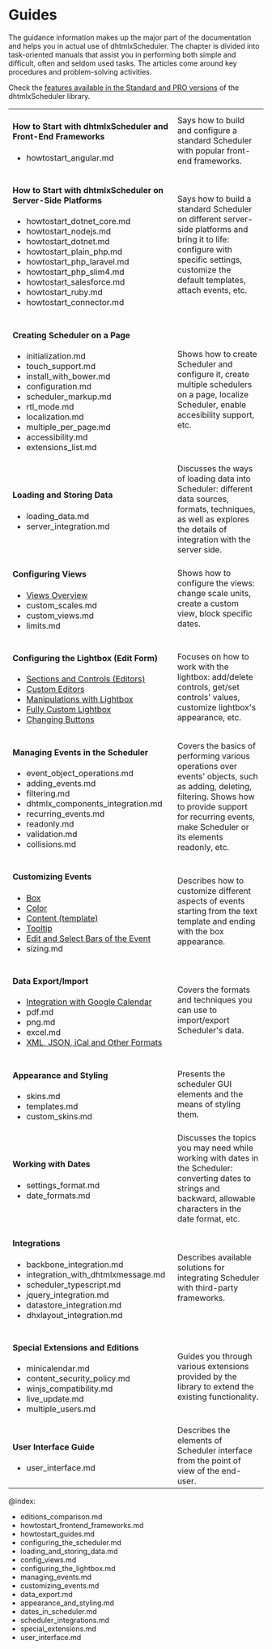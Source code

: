 Guides
======

The guidance information makes up the major part of the  documentation and helps you in actual use of dhtmlxScheduler.
The chapter is divided into task-oriented manuals that assist you in performing both simple and difficult, often and seldom used tasks. 
The articles come around key procedures and problem-solving activities. 

Сheck the [features available in the Standard and PRO versions](editions_comparison.md) of the dhtmlxScheduler library.

<table  style='border-left:none !important;' cellspacing="0" cellpadding="5" border="0">
	<tbody>
    <tr>
		<td id="data" class='topics'>
		    <h4>
		         How to Start with dhtmlxScheduler and Front-End Frameworks
		    </h4>
		    <ul id="data_sublist" >
            		<li>howtostart_angular.md</li>
            </ul>
        </td>
        <td class='topic_description'>Says how to build and configure a standard Scheduler with popular front-end frameworks.</td>
	</tr>
    <tr>
		<td id="data" class='topics'>
		    <h4>
		         How to Start with dhtmlxScheduler on Server-Side Platforms
		    </h4>
		    <ul id="data_sublist" >
            		<li>howtostart_dotnet_core.md</li>
            		<li>howtostart_nodejs.md</li>  
                    <li>howtostart_dotnet.md</li>
                    <li>howtostart_plain_php.md</li>
                    <li>howtostart_php_laravel.md</li>
                    <li>howtostart_php_slim4.md</li> 
                    <li>howtostart_salesforce.md</li>                               
                    <li>howtostart_ruby.md</li>
                    <li>howtostart_connector.md</li>
            </ul>
        </td>
        <td class='topic_description'>Says how to build a standard Scheduler on different server-side platforms and 
        bring it to life: configure with specific settings, customize the default templates, 
        attach events, etc.</td>
	</tr>
	<tr>
		<td id="manipulations" class='topics'>
		    <h4>
		       Creating Scheduler on a Page
		    </h4>
		    <ul id="manipulations_sublist">
            		<li>initialization.md</li>
                    <li>touch_support.md</li>
            		<li>install_with_bower.md</li>
                    <li>configuration.md</li>
                    <li>scheduler_markup.md</li>
                    <li>rtl_mode.md</li>
                   	<li>localization.md</li>                
                    <li>multiple_per_page.md</li>
                    <li>accessibility.md</li>
                    <li>extensions_list.md</li>
            </ul>
        </td>
		<td class='topic_description'>Shows how to create Scheduler and configure it, create multiple schedulers on a page, localize Scheduler, enable accesibility support, etc.</td>
	</tr>
    <tr>
		<td id="data" class='topics'>
		    <h4>
		         Loading and Storing Data
		    </h4>
		    <ul id="data_sublist" >
                    <li>loading_data.md</li>
                    <li>server_integration.md</li>
            </ul>
        </td>
		<td class='topic_description'>Discusses the ways of loading data into Scheduler: different data sources, formats, techniques, as well as explores the details of integration with the server side. </td>
	</tr>
    <tr>
		<td id="manipulations" class='topics'>
		    <h4>
		        Configuring Views
		    </h4>
		    <ul id="manipulations_sublist">
            		<li><a href="views.md">Views Overview</a></li>
                    <li>custom_scales.md</li>
                    <li>custom_views.md</li>
                    <li>limits.md</li>
            </ul>
        </td>
		<td class='topic_description'>Shows how to configure the views: change scale units, create a custom view, block specific dates.</td>
	</tr>
	<tr>
    	<td id="lightbox" class='topics'>
    	    <h4>
    	        Configuring the Lightbox (Edit Form)
    	    </h4>
    	    <ul id="lightbox_sublist">
                    <li><a href="lightbox_editors.md">Sections and Controls (Editors)</a> </li>
                    <li><a href="custom_lightbox_editor.md">Custom Editors</a></li>
                    <li><a href="lightbox_editors_manipulations.md">Manipulations with Lightbox</a></li>
                    <li><a href="custom_details_form.md">Fully Custom Lightbox</a></li>
                    <li><a href="changing_lightbox_buttons.md">Changing Buttons</a></li>
            </ul>
        </td>
        <td class='topic_description'>Focuses on how to work with the lightbox: add/delete controls, get/set controls' values, customize lightbox's appearance, etc.</td>
    </tr>
   <tr>
        <td id="events" class='topics'>
            <h4>
                Managing Events in the Scheduler
            </h4>
            <ul id="events_sublist">
                    <li>event_object_operations.md</li>
                    <li>adding_events.md</li>
                    <li>filtering.md</li>
                    <li>dhtmlx_components_integration.md</li>
                    <li>recurring_events.md</li>
                    <li>readonly.md</li>
                    <li>validation.md</li>
                    <li>collisions.md</li>
            </ul>
        </td>
        <td class='topic_description'>Covers the basics of performing various operations over events' objects, such as adding, deleting, filtering. Shows how to provide support for recurring events, make Scheduler
        or its elements readonly, etc.</td>
    </tr>
    <tr>
    	<td id="customevent" class='topics'>
    	    <h4>
    	        Customizing Events
    	    </h4>
    	    <ul id="customevent_sublist">
                    <li><a href="custom_events_display.md">Box</a></li>
                    <li><a href="custom_events_color.md">Color</a></li>
                    <li><a href="custom_events_content.md">Content (template)</a></li>
                    <li><a href="tooltips.md">Tooltip</a></li>
 		    		<li><a href="customizing_edit_select_bars.md">Edit and Select Bars of the Event</a></li>
                    <li>sizing.md</li> 
            </ul>
        </td>
        <td class='topic_description'>Describes how to customize different aspects of events starting from the text template and ending with the box appearance.</td>
    </tr>
    <tr>
        <td id="import" class='topics'>
            <h4>
                Data Export/Import
            </h4>
            <ul id="import_sublist">
                    <li><a href="google_calendar_integration.md">Integration with Google Calendar</a></li>
                    <li>pdf.md</li>
                    <li>png.md</li>
                    <li>excel.md</li>
                    <li><a href="export.md"> XML, JSON, iCal and Other Formats</a></li>
            </ul>
        </td>
        <td class='topic_description'>Covers the formats and techniques you can use to import/export Scheduler's data.</td>
    </tr>
	<tr>
		<td id="styling" class='topics'>
		    <h4>
		        Appearance and Styling 
		    </h4>
		    <ul id="styling_sublist">
                   <li>skins.md</li>
                   <li>templates.md</li>
                   <li>custom_skins.md</li>
            </ul>
        </td>
		<td class='topic_description'>Presents the scheduler GUI elements and the means of styling them. </td>
	</tr>
    <tr>
		<td id="styling" class='topics'>
		    <h4>
		        Working with Dates
		    </h4>
		    <ul id="styling_sublist">
                  <li>settings_format.md</li>
                  <li>date_formats.md</li>
            </ul>
        </td>
		<td class='topic_description'>Discusses the topics you may need while working with dates in the Scheduler: converting dates to strings and backward, allowable characters in the date format, etc.</td>
	</tr>
    <tr>
		<td id="styling" class='topics'>
		    <h4>
		        Integrations
		    </h4>
		    <ul id="styling_sublist">
                  <li>backbone_integration.md</li>
                  <li>integration_with_dhtmlxmessage.md</li>
                  <li>scheduler_typescript.md</li>
                  <li>jquery_integration.md</li>
                  <li>datastore_integration.md</li>
				  <li>dhxlayout_integration.md</li>
            </ul>
        </td>
		<td class='topic_description'>Describes available solutions for integrating Scheduler with third-party frameworks.</td>
	</tr>
    <tr>
        <td id="internet" class='topics'>
            <h4>
                Special Extensions and Editions
            </h4>
            <ul id="internet_sublist">           		
					<li>minicalendar.md</li>                 
                    <li>content_security_policy.md</li>         
                    <li>winjs_compatibility.md</li>                   
                    <li>live_update.md</li>
                    <li>multiple_users.md</li>          
            </ul>
        </td>
        <td class='topic_description'>Guides you through various extensions provided by the library to extend the existing functionality.</td>
    </tr>
    <tr>
		<td id="data" class='topics'>
		    <h4>
		        User Interface Guide
		    </h4>
		    <ul id="data_sublist" >
                    <li>user_interface.md</li>
            </ul>
        </td>
		<td class='topic_description'>Describes the elements of Scheduler interface from the point of view of the end-user.</td>
	</tr>
   	</tbody>
</table>

@index:
- editions_comparison.md
- howtostart_frontend_frameworks.md
- howtostart_guides.md
- configuring_the_scheduler.md
- loading_and_storing_data.md
- config_views.md
- configuring_the_lightbox.md
- managing_events.md
- customizing_events.md
- data_export.md
- appearance_and_styling.md
- dates_in_scheduler.md
- scheduler_integrations.md
- special_extensions.md
- user_interface.md
